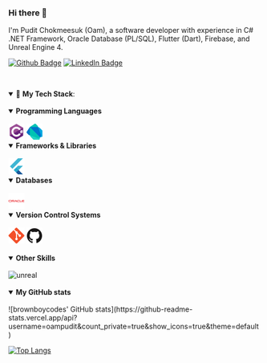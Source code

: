 ### Hi there 👋

I'm Pudit Chokmeesuk (Oam), a software developer with experience in C# .NET Framework, Oracle Database (PL/SQL), Flutter (Dart), Firebase, and Unreal Engine 4.

[![Github Badge](https://img.shields.io/badge/GitHub-100000?style=for-the-badge&logo=github&logoColor=white)](https://github.com/oampudit)
[![LinkedIn Badge](https://img.shields.io/badge/LinkedIn-0077B5?style=for-the-badge&logo=linkedin&logoColor=white)](https://www.linkedin.com/in/pudit-chokmeesuk-4963ab22b)

<br>

<a id="tech"></a>

<details open>
  <summary>🚀 
    <strong>My Tech Stack</strong>:
  </summary>
  
  <br>

<details open>
  <summary>
    <strong>Programming Languages</strong> 
  </summary>

  <br>
<a style="text-decoration: none;" href="https://docs.microsoft.com/en-us/dotnet/csharp/"> 
   <img src="https://github.com/devicons/devicon/blob/master/icons/csharp/csharp-original.svg" alt="csharp" width="32" height="32" />
  </a>
<a style="text-decoration: none;" href="https://dart.dev/"> 
   <img src="https://github.com/devicons/devicon/blob/master/icons/dart/dart-original.svg" alt="dart" width="32" height="32" />
  </a>
</details>

<details open>
 <summary>
    <strong>Frameworks & Libraries</strong> 
 </summary>

 <br>

 <a style="text-decoration: none;" href="https://flutter.dev/"> 
  <img src="https://github.com/devicons/devicon/blob/00f02ef57fb7601fd1ddcc2fe6fe670fef3ae3e4/icons/flutter/flutter-original.svg" alt="flutter" width="32" height="32"/>
 </a>
</details>

<details open>
 <summary>
    <strong>Databases</strong> 
 </summary>

 <br>

 <a style="text-decoration:none" href="https://www.oracle.com/database/"> 
    <img src="https://github.com/devicons/devicon/blob/master/icons/oracle/oracle-original.svg" alt="oracle" width="32" height="32" />
 </a>
 </a>

</details>

<details open>
  <summary>
   <strong>Version Control Systems</strong> 
  </summary>

<br>

 <a style="text-decoration: none;" href="https://git-scm.com"> 
    <img src="https://raw.githubusercontent.com/devicons/devicon/master/icons/git/git-original.svg" alt="git" width="32" height="32" />
 </a>
 <a style="text-decoration: none;" href="https://github.com/"> 
    <img src="https://raw.githubusercontent.com/devicons/devicon/master/icons/github/github-original.svg" alt="github" width="32" height="32" />
 </a>
 </a>
</details>

<br>

<details open>
  <summary>
   <strong>Other Skills</strong> 
 </summary>
  
 <br>

 <a style="text-decoration: none;" href="https://www.unrealengine.com/"> 
   <img src="https://github.com/devicons/devicon/blob/master/icons/unreal/unreal-original-wordmark.svg" alt="unreal" width="32" height="32" />
 </a>
</details>
</details>
<br>
<details open>
  <summary>
    <strong>My GitHub stats</strong> 
  </summary>
 <br>
![brownboycodes' GitHub stats](https://github-readme-stats.vercel.app/api?username=oampudit&count_private=true&show_icons=true&theme=default)

<br>
 
 [![Top Langs](https://github-readme-stats.vercel.app/api/top-langs/?username=oampudit)](https://github.com/anuraghazra/github-readme-stats)

 <br>
</details>
